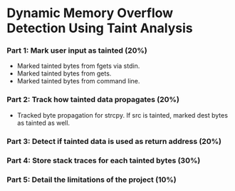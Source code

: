 # Dynamic Memory Overflow Detection Using Taint Analysis

### Part 1: Mark user input as tainted (20%)

- Marked tainted bytes from fgets via stdin.
- Marked tainted bytes from gets.
- Marked tainted bytes from command line.

### Part 2: Track how tainted data propagates (20%)

- Tracked byte propagation for strcpy. If src is tainted, marked dest bytes as tainted as well.

### Part 3: Detect if tainted data is used as return address (20%)

### Part 4: Store stack traces for each tainted bytes (30%)

### Part 5: Detail the limitations of the project (10%)
